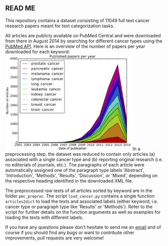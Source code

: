 ## READ ME

This repository contains a dataset consisting of 11049 full text cancer research papers meant for text categorization tasks. 

All articles are publicly available on PubMed Central and were downloaded from there in August 2014 by searching for different cancer types using the [PubMed API](http://www.ncbi.nlm.nih.gov/books/NBK25500/). Here is an overview of the number of papers per year downloaded for each keyword:
<img src="cancerpapers.png" width="400">
In a preprocessing step, the dataset was reduced to contain only articles (a) associated with a single cancer type and (b) reporting original research (i.e. no editorials of journals, etc.). The paragraphs of each article were automatically assigned one of the paragraph type labels 'Abstract', 'Introduction', 'Methods', 'Results', 'Discussion', or 'Mixed', depending on the respective heading identified in the downloaded XML file. 

The preprocessed raw texts of all articles sorted by keyword are in the folder `pmc_preproc`. The script `load_cancer.py` contains a single function `articles2dict` to load the texts and associated labels (either keyword, i.e. cancer type or paragraph type like 'Results' or 'Methods'). Refer to the script for further details on the function arguments as well as examples for loading the texts with different labels.

If you have any questions please don't hesitate to send me an [email](mailto:cod3licious@gmail.com) and of course if you should find any bugs or want to contribute other improvements, pull requests are very welcome!

